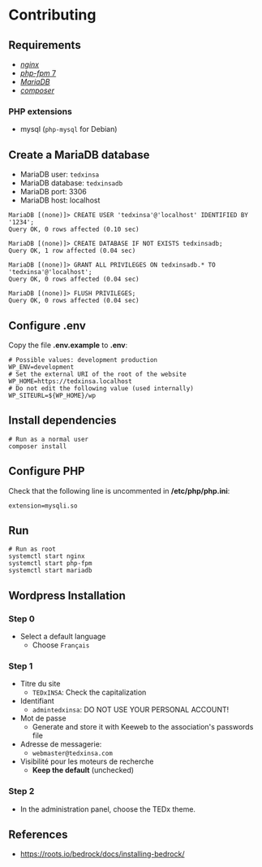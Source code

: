 # Contributing

## Requirements

- [_nginx_][notes-nginx]
- [_php-fpm_ 7][notes-php]
- [_MariaDB_][notes-mariadb]
- [_composer_][notes-composer]

### PHP extensions

- mysql (`php-mysql` for Debian)

## Create a MariaDB database

- MariaDB user: `tedxinsa`
- MariaDB database: `tedxinsadb`
- MariaDB port: 3306
- MariaDB host: localhost

```terminal
MariaDB [(none)]> CREATE USER 'tedxinsa'@'localhost' IDENTIFIED BY '1234';
Query OK, 0 rows affected (0.10 sec)

MariaDB [(none)]> CREATE DATABASE IF NOT EXISTS tedxinsadb;
Query OK, 1 row affected (0.04 sec)

MariaDB [(none)]> GRANT ALL PRIVILEGES ON tedxinsadb.* TO 'tedxinsa'@'localhost';
Query OK, 0 rows affected (0.04 sec)

MariaDB [(none)]> FLUSH PRIVILEGES;
Query OK, 0 rows affected (0.04 sec)

```

## Configure **.env**

Copy the file **.env.example** to **.env**:

```text
# Possible values: development production
WP_ENV=development
# Set the external URI of the root of the website
WP_HOME=https://tedxinsa.localhost
# Do not edit the following value (used internally)
WP_SITEURL=${WP_HOME}/wp
```

## Install dependencies

```shell
# Run as a normal user
composer install
```

## Configure PHP

Check that the following line is uncommented in **/etc/php/php.ini**:

```text
extension=mysqli.so
```

## Run

```shell
# Run as root
systemctl start nginx
systemctl start php-fpm
systemctl start mariadb
```

## Wordpress Installation

### Step 0

- Select a default language
  - Choose `Français`

### Step 1

- Titre du site
  - `TEDxINSA`: Check the capitalization
- Identifiant
  - `admintedxinsa`: DO NOT USE YOUR PERSONAL ACCOUNT!
- Mot de passe
  - Generate and store it with Keeweb to the association's passwords file
- Adresse de messagerie:
  - `webmaster@tedxinsa.com`
- Visibilité pour les moteurs de recherche
  - **Keep the default** (unchecked)

### Step 2

- In the administration panel, choose the TEDx theme.

## References

- https://roots.io/bedrock/docs/installing-bedrock/

[notes-composer]: https://github.com/demurgos/notes/blob/master/tools/languages/php/composer/installation.md
[notes-mariadb]: https://github.com/demurgos/notes/blob/master/tools/databases/mariadb/index.md
[notes-nginx]: https://github.com/demurgos/notes/blob/master/tools/server/nginx/index.md
[notes-php]: https://github.com/demurgos/notes/blob/master/tools/languages/php/index.md
